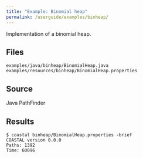 ```yaml
---
title: "Example: Binomial heap"
permalink: /userguide/examples/binheap/
---
```


Implementation of a binomial heap.

## Files
~~~
examples/java/binheap/BinomialHeap.java
examples/resources/binheap/BinomialHeap.properties
~~~

## Source

Java PathFinder

## Results

~~~
$ coastal binheap/BinomialHeap.properties -brief
COASTAL version 0.0.0
Paths: 1392
Time: 60096
~~~
